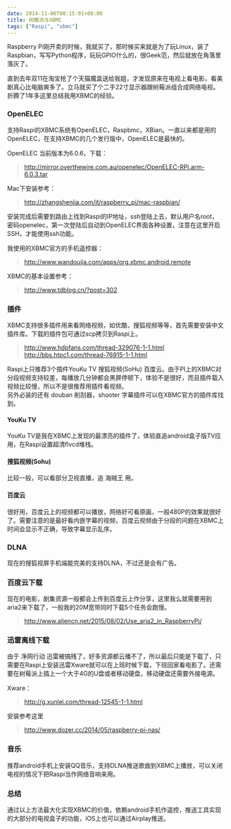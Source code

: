 ```yaml
---
date: 2014-11-06T00:15:01+08:00
title: 树莓派与XBMC
tags: ["Raspi", "xbmc"]
---
```


Raspberry Pi刚开卖的时候，我就买了，那时候买来就是为了玩Linux，装了Raspbian，写写Python程序，玩玩GPIO什么的，很Geek范，然后就放在角落里落灰了。

直到去年双11在淘宝抢了个天猫魔盒送给我姐，才发现原来在电视上看电影，看美剧真心比电脑爽多了。立马就买了个二手22寸显示器跟树莓派组合成网络电视。折腾了1年多这里总结我用XBMC的经验。

### OpenELEC

支持Raspi的XBMC系统有OpenELEC，Raspbmc，XBian。一直以来都是用的OpenELEC，在支持XBMC的几个发行版中，OpenELEC是最快的。

OpenELEC 当前版本为6.0.6，下载：
> <http://mirror.overthewire.com.au/openelec/OpenELEC-RPi.arm-6.0.3.tar>
<!--more-->

Mac下安装参考：
> <http://zhangshenjia.com/it/raspberry_pi/mac-raspbian/>

安装完成后需要到路由上找到Raspi的IP地址，ssh登陆上去，默认用户名root，密码openelec，第一次登陆后自动到OpenELEC界面各种设置，注意在这里开启SSH，才能使用ssh功能。

我使用的XBMC官方的手机遥控器：
> <http://www.wandoujia.com/apps/org.xbmc.android.remote>

XBMC的基本设置参考：
> <http://www.tdblog.cn/?post=302>

### 插件

XBMC支持很多插件用来看网络视频，如优酷，搜狐视频等等，首先需要安装中文插件库。下载的插件包可通过scp拷贝到Raspi上。
> <http://www.hdpfans.com/thread-329076-1-1.html>  
> <http://bbs.htpc1.com/thread-76915-1-1.html>

Raspi上只推荐3个插件YouKu TV 搜狐视频(SoHu) 百度云。由于PI上的XBMC对分段视频支持较差，每播放几分钟都会黑屏停顿下，体验不是很好，而且插件载入视频比较慢，所以不是很推荐用插件看视频。  
另外必装的还有 douban 削刮器，shooter 字幕插件可以在XBMC官方的插件库找到。


#### YouKu TV

YouKu TV是我在XBMC上发现的最漂亮的插件了，体验直追android盒子版TV应用，在Raspi设置超清flvcd堆栈。

#### 搜狐视频(Sohu)

比较一般，可以看部分卫视直播，追 海贼王 用。

#### 百度云

很好用，百度云上的视频都可以播放，网络好可看原画，一般480P的效果就很好了。需要注意的是最好看内嵌字幕的视频，百度云视频由于分段的问题在XBMC上时间会显示不正确，导致字幕显示乱序。

### DLNA

现在的搜狐视屏手机端能完美的支持DLNA，不过还是会有广告。

### 百度云下载

现在的电影，剧集资源一般都会上传到百度云上作分享，这里我么就需要用到aria2来下载了，一般我的20M宽带同时下载5个任务会跑慢。
> <http://www.aliencn.net/2015/08/02/Use_aria2_in_RaspberryPi/>

### 迅雷离线下载

由于 净网行动 迅雷被搞残了，好多资源都云播不了，所以最后只能是下载了，只需要在Raspi上安装迅雷Xware就可以在上班时候下载，下班回家看电影了。还需要在树莓派上插上一个大于4G的U盘或者移动硬盘，移动硬盘还需要外接电源。

Xware：
> <http://g.xunlei.com/thread-12545-1-1.html>

安装参考这里
> <http://www.dozer.cc/2014/05/raspberry-pi-nas/>

### 音乐

推荐android手机上安装QQ音乐，支持DLNA推送歌曲到XBMC上播放，可以关闭电视的情况下把Raspi当作网络音响来用。

### 总结

通过以上方法最大化实现XBMC的价值，依赖android手机作遥控，推送工具实现的大部分的电视盒子的功能，iOS上也可以通过Airplay推送。
